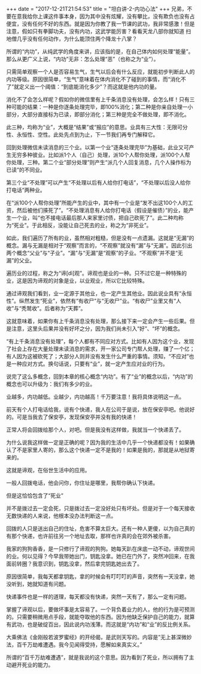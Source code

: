 +++
date = "2017-12-21T21:54:53"
title = "坦白讲-2-内功心法"
+++
兄弟，不要在意我给你上课这件事本身，因为其中没有炫耀，没有攀比，没有欺负也没有占便宜，没有任何不好的东西。就是因为你教了我一节课的武功，我非常感激！但是注意，假如只有拳脚功夫，没有内功，这武学能厉害？看看天龙八部你就知道 扫地僧几乎没有任何动作，为什么能顶住两个降龙十八掌？  
    
所谓的“内功”，从纯武学的角度来讲，应该指的是，在自己体内如何处理“能量”。那么从更广义上说，“内功”无非：怎么处理“恶”（也称之为“业”）。  
  
只需简单观察一个人是否容易生气，生气以后会有什么反应，就能初步判断此人的内功等级。原因很简单，“生气”意味着在体内消化不了碰到的事情，而“消化不了”就定义出一个阈值：“到底能消化多少”？而这就是他内功的量。  
  
消化不了会怎么样呢？假如你的微信里有上千条消息没有处理，会怎么样！只有三种可能的结果：一种是你逐条处理完毕，即100%消化；第二种是你亲自处理一小部分，大部分直接标为已读，即部分消化；第三种是完全不做处理，即不消化。  
  
此三种，均称为“业”，大概是“结果”或“报应”的意思。业具有三大性：无限可分性、永恒性、空性。此处先点到为止，下一节我们再专门解释它。  
  
回到处理微信未读消息的三个业。以第一个业“逐条处理完毕”为基础，此业又可产生无穷多种彼业。比如派1个人（自己）处理，派10个人帮你处理，派100个人帮你处理，三种。第二个业“部分处理”则产生“派几个人回复消息，几个人操作标为已读”的不同业。  
  
第三个业“不处理”可以产生“不处理以后有人给你打电话”，“不处理以后没人给你打电话”两种业。  
  
在“派100个人帮你处理”所能产生的业中，其中有一个业是“发不出这100个人的工资，然后被他们揍死了”。“不处理消息有人给你打电话（假设是催债）”的业，能产生一个业，叫“也不接电话最后那人来家里讨债，把自己砍死了”。此二种均称为“死业”。于此相反，没能让自己死去的业，称之为“非死业”。  
  
如此，我们遍历了所有的业，虽然相对粗糙，但是没有一点遗漏。这就是“无漏”的概念。漏与无漏是相对于“观察”而言的，“不观察”就没有“漏”与“无漏”。因此引出两个概念“父业”与“子业”。“漏”与“无漏”是“观察”的子业。“不观察”并不是“无漏”的父业。  
  
遍历业的过程，称之为“谛[dì]观”。谛观也是业的一种。只不过它是一种特殊的业，这是因为谛观的对象是业，以业观业，所以它比较特殊。  
  
通过谛观我们看到，业一定源于其他业，也一定产生其他业。因此说业具有“永恒性”。纵然发生“死业”，依然有“有收尸”与“无收尸”业。“有收尸”业里又有“人收”与“秃鹫收”。后者称为“天葬”。  
  
这就意味着，如果你有上千条消息没有处理，那么接下来一定会产生一些后果。但是注意，这里头后果并没有好坏之分，因为我们尚未引入“好”、“坏”的概念。  
  
“有上千条消息没有处理”，每个人都有不同应对方式。比如有人因为这个业，发现了社会上存在大量处理未读消息的需求，开一家公司专门帮人处理，赚了一个亿；有人因为这被砍死了；大部分人则并没有发生什么严重的事情。须知，“不应对”也是一种应对方式。换句话说，只要有“业”，就一定产生应对业的行为。
  
说完了这么多概念，回到本章的核心概念“内功”。有了“业”的概念以后，“内功”的概念也可以升级为：我们有多少的业。  
  
业越多，内功越低。业越少，内功越高！千万要注意！我将具体说明这一点。  
  
前天有个人打电话给我，说有个快递，我人在公司于是说，放在保安亭吧。他说好的。可是当我去了保安亭，发现保安亭并没有我的快递！  
  
正常人将会回拨给那个人，对吧。但是我没有这样做，我就当一个快递丢了。  
  
为什么说我这样做一定是正确的呢？因为我的生活中几乎一个快递都没有！如果确认了不是家里人寄的，那么这个快递一定不是我的！如果是我的，那就是从地狱寄来的。  
  
这就是谛观，在俗世生活中的应用。  
  
一般人回拨电话，他会问你，你住址是哪里，我帮你确认下快递。  
  
但是这恰恰包含了“死业”  
   
并不是拨过去一定会死，只是拨过去一定没好处只有坏处。但是对于一个每天接收无数快递的人来说，他根本没办法判断这一点。  
   
回拨的人只是送出自己的住址，危害不算太巨大。还有一种人更傻，以为自己真的有那个快递，也许前往另一个地址去取，那样也许真的会在郊外被杀害。  
  
我家的狗狗香香，是一只修行了谛观的狗狗。她每天趴在床底一动不动，谛观世间的业。何以见得？今早我带她出门，钥匙没拿。她已在门外了，突然冲回来，在我面前转圈？我意识到，钥匙没拿，然后拿完钥匙她出去了。  
  
原因很简单，我每天都拿钥匙，拿的时候会有叮叮叮的声音，突然有一天没拿，她没听到，她就知道有问题。  
  
快递事件也是一样的道理，每天都没有快递，突然一天有了，那么一定有问题。  
  
掌握了谛观以后，要做坏事是太容易了。一个背负着业力的人，他的行为是可预测的。只需要稍微用点手段，就能夺取他的东西。因为他缺乏保护自己的能力，就算有武功，也是破绽百出，因此说内功浅薄。而这就是“内功”和“业”的反比例关系。  
  
大乘佛法《金刚般若波罗蜜经》的开经偈，是武则天写的。内容是”无上甚深微妙法，百千万劫难遭遇。我今见闻得受持，愿解如来真实义。”  
  
所谓的“百千万劫难遭遇”，就是我说的这个意思。因为看到了死业，所以拥有了主动避开死业的能力。  